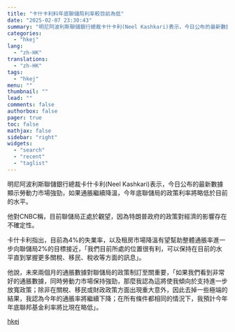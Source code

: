 ```yaml
---
title: "卡什卡利料年底聯儲局利率較目前為低"
date: "2025-02-07 23:30:43"
summary: "明尼阿波利斯聯儲銀行總裁卡什卡利(Neel Kashkari)表示，今日公布的最新數據顯示勞動力市場..."
categories:
  - "hkej"
lang:
  - "zh-HK"
translations:
  - "zh-HK"
tags:
  - "hkej"
menu: ""
thumbnail: ""
lead: ""
comments: false
authorbox: false
pager: true
toc: false
mathjax: false
sidebar: "right"
widgets:
  - "search"
  - "recent"
  - "taglist"
---
```


明尼阿波利斯聯儲銀行總裁卡什卡利(Neel Kashkari)表示，今日公布的最新數據顯示勞動力市場強勁，如果通脹繼續降溫，今年底聯儲局的政策利率將略低於目前的水平。

他對CNBC稱，目前聯儲局正處於觀望，因為特朗普政府的政策對經濟的影響存在不確定性。

卡什卡利指出，目前為4%的失業率，以及租房市場降溫有望幫助整體通脹率進一步向聯儲局2%的目標接近，「我們目前所處的位置很有利，可以保持在目前的水平直到掌握更多關稅、移民、稅收等方面的訊息」。

他說，未來兩個月的通脹數據對聯儲局的政策制訂至關重要，「如果我們看到非常好的通脹數據，同時勞動力市場保持強勁，那麼我認為這將使我傾向於支持進一步放寬政策；除非在關稅、移民或財政政策方面出現重大意外，因此去掉一些極端的結果，我認為今年的通脹率將繼續下降；在所有條件都相同的情況下，我預計今年年底聯邦基金利率將比現在略低」。

[hkej](https://www2.hkej.com/instantnews/international/article/3995673/%E5%8D%A1%E4%BB%80%E5%8D%A1%E5%88%A9%E6%96%99%E5%B9%B4%E5%BA%95%E8%81%AF%E5%84%B2%E5%B1%80%E5%88%A9%E7%8E%87%E8%BC%83%E7%9B%AE%E5%89%8D%E7%82%BA%E4%BD%8E)
